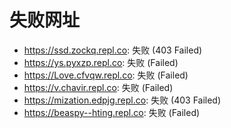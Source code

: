 # 失败网址
- https://ssd.zockq.repl.co: 失败 (403
Failed)
- https://ys.pyxzp.repl.co: 失败 (Failed)
- https://Love.cfvqw.repl.co: 失败 (Failed)
- https://v.chavir.repl.co: 失败 (Failed)
- https://mization.edpjg.repl.co: 失败 (403
Failed)
- https://beaspy--hting.repl.co: 失败 (Failed)
